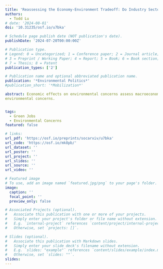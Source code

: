 ```yaml
---
title: 'Reassessing the Economy-Environment Tradeoff: Do Industry Sectors, Green Jobs Opportunities, and Regulatory Threats Affect Environmental Concerns?'
authors:
  - Todd Lu
# date: '2024-08-01'
doi: '10.31235/osf.io/u7bka'

# Schedule page publish date (NOT publication's date).
publishDate: '2024-07-20T00:00:00Z'

# Publication type.
# Legend: 0 = Uncategorized; 1 = Conference paper; 2 = Journal article;
# 3 = Preprint / Working Paper; 4 = Report; 5 = Book; 6 = Book section;
# 7 = Thesis; 8 = Patent
publication_types: ['2']

# Publication name and optional abbreviated publication name.
publication: '*Environmental Politics*'
#publication_short: '*Mobilization*'

abstract: Economic effects on environmental concerns assess macroeconomic pressures or microeconomic status differences but overlook environmental and labor scholarly attention to industry contexts. I test whether employed industry, green jobs opportunities, and regulatory threats influence five environmental concern indexes using cross-sectional U.S. General Social Surveys from 2000, 2010, and 2021 and federal administrative data. Findings indicate individuals employed in resource extraction, construction, and manufacturing express less environmental concerns than service sector individuals but vary across dimensions. Resource extraction individuals express less concern for environmental protections and pollution harms. Manufacturing, construction, and utilities individuals are less willing to sacrifice for the environment. Green jobs sub-industry employment is positively associated with more willingness to sacrifice and empowerment to act for the environment. Surprisingly, employment in Environmental Protection Agency regulated sub-industries is positively associated with more willingness to sacrifice for the environment. Findings underscore future research on how industry-based economic contexts shape
environmental concerns.


tags:
  - Green Jobs
  - Environmental Concerns
featured: false

# links:
url_pdf: 'https://osf.io/preprints/socarxiv/u7bka'
url_code: 'https://osf.io/mk8pb/'
url_dataset: ''
url_poster: ''
url_project: ''
url_slides: ''
url_source: ''
url_video: ''

# Featured image
# To use, add an image named `featured.jpg/png` to your page's folder.
image:
  caption: ''
  focal_point: ''
  preview_only: false

# Associated Projects (optional).
#   Associate this publication with one or more of your projects.
#   Simply enter your project's folder or file name without extension.
#   E.g. `internal-project` references `content/project/internal-project/index.md`.
#   Otherwise, set `projects: []`.

# Slides (optional).
#   Associate this publication with Markdown slides.
#   Simply enter your slide deck's filename without extension.
#   E.g. `slides: "example"` references `content/slides/example/index.md`.
#   Otherwise, set `slides: ""`.
slides:
---
```

